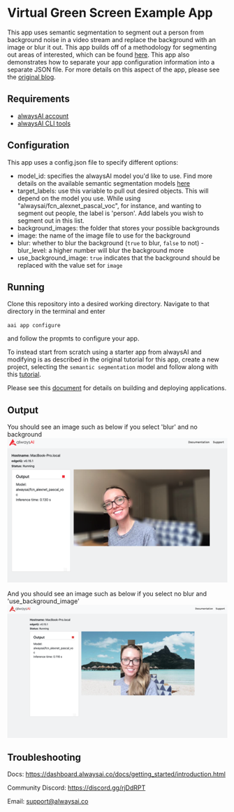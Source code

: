 # Virtual Green Screen Example App
This app uses semantic segmentation to segment out a person from background noise in a video stream and replace the background with an image or blur it out. This app builds off of a methodology for segmenting out areas of interested, which can be found [here](https://alwaysai.co/blog/how-to-detect-pedestrians-and-bicyclists-in-a-cityscape-video). This app also demonstrates how to separate your app configuration information into a separate JSON file. For more details on this aspect of the app, please see the [original blog](https://medium.com/@jalakoo_83320/using-a-computer-vision-classifier-to-sort-images-333d5090c0b4).

## Requirements

- [alwaysAI account](https://alwaysai.co/auth?register=true)
- [alwaysAI CLI tools](https://dashboard.alwaysai.co/docs/getting_started/development_computer_setup.html)

## Configuration
This app uses a config.json file to specify different options:
- model_id: specifies the alwaysAI model you'd like to use. Find more details on the available semantic segmentation models [here](https://alwaysai.co/model-catalog/models?category=SemanticSegmentation)
- target_labels: use this variable to pull out desired objects. This will depend on the model you use. While using "alwaysai/fcn_alexnet_pascal_voc", for instance, and wanting to segment out people, the label is 'person'. Add labels you wish to segment out in this list.
- background_images: the folder that stores your possible backgrounds
- image: the name of the image file to use for the background
- blur: whether to blur the background (`true` to blur, `false` to not)
-blur_level: a higher number will blur the background more
- use_background_image: `true` indicates that the background should be replaced with the value set for `image`

## Running
Clone this repository into a desired working directory. Navigate to that directory in the terminal and enter 

`aai app configure`

and follow the propmts to configure your app.

To instead start from scratch using a starter app from alwaysAI and modifying is as described in the original tutorial for this app, create a new project, selecting the `semantic segmentation` model and follow along with this [tutorial](https://alwaysai.co/blog/create-your-own-virtual-green-screen).


Please see this [document](https://alwaysai.co/blog/building-and-deploying-apps-on-alwaysai) for details on building and deploying applications.

## Output
You should see an image such as below if you select 'blur' and no background
![image](./static/blur.png)

And you should see an image such as below if you select no blur and 'use_background_image'
![image](./static/beach.png)

## Troubleshooting
Docs: https://dashboard.alwaysai.co/docs/getting_started/introduction.html

Community Discord: https://discord.gg/rjDdRPT

Email: support@alwaysai.co